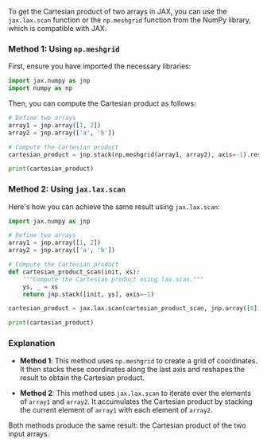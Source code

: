 To get the Cartesian product of two arrays in JAX, you can use the `jax.lax.scan` function or the `np.meshgrid` function from the NumPy library, which is compatible with JAX.

### Method 1: Using `np.meshgrid`

First, ensure you have imported the necessary libraries:

```python
import jax.numpy as jnp
import numpy as np
```

Then, you can compute the Cartesian product as follows:

```python
# Define two arrays
array1 = jnp.array([1, 2])
array2 = jnp.array(['a', 'b'])

# Compute the Cartesian product
cartesian_product = jnp.stack(np.meshgrid(array1, array2), axis=-1).reshape(-1, 2)

print(cartesian_product)
```

### Method 2: Using `jax.lax.scan`

Here's how you can achieve the same result using `jax.lax.scan`:

```python
import jax.numpy as jnp

# Define two arrays
array1 = jnp.array([1, 2])
array2 = jnp.array(['a', 'b'])

# Compute the Cartesian product
def cartesian_product_scan(init, xs):
    """Compute the Cartesian product using lax.scan."""
    ys, _ = xs
    return jnp.stack([init, ys], axis=-1)

cartesian_product = jax.lax.scan(cartesian_product_scan, jnp.array([0]), (array1, array2))[0]

print(cartesian_product)
```

### Explanation

- **Method 1**: This method uses `np.meshgrid` to create a grid of coordinates. It then stacks these coordinates along the last axis and reshapes the result to obtain the Cartesian product.

- **Method 2**: This method uses `jax.lax.scan` to iterate over the elements of `array1` and `array2`. It accumulates the Cartesian product by stacking the current element of `array1` with each element of `array2`.

Both methods produce the same result: the Cartesian product of the two input arrays.